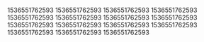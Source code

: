 1536551762593
1536551762593
1536551762593
1536551762593
1536551762593
1536551762593
1536551762593
1536551762593
1536551762593
1536551762593
1536551762593
1536551762593
1536551762593
1536551762593
1536551762593